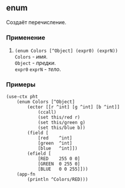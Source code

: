 ## enum
Создаёт перечисление.

### Применение

1. `(enum Colors [^Object] (expr0) (exprN))`<br>
`Colors` - _имя_.<br>
`Object` - _предки_.<br>
`expr0` `exprN` - _тело_.

### Примеры

```pihta
(use-ctx pht
    (enum Colors [^Object]
        (ector [[r ^int] [g ^int] [b ^int]]
            (ccall)
            (set this/red r)
            (set this/green g)
            (set this/blue b))
        (field [
            [red    ^int]
            [green  ^int]
            [blue   ^int]])
        (efield [
            [RED    255 0 0]
            [GREEN  0 255 0]
            [BLUE   0 0 255]]))
    (app-fn
        (println ^Colors/RED)))
```